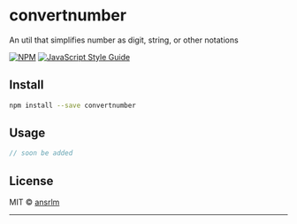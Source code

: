 # convertnumber

An util that simplifies number as digit, string, or other notations

[![NPM](https://img.shields.io/npm/v/convertnumber.svg)](https://www.npmjs.com/package/convertnumber) [![JavaScript Style Guide](https://img.shields.io/badge/code_style-standard-brightgreen.svg)](https://standardjs.com)

## Install

```bash
npm install --save convertnumber
```

## Usage

```ts
// soon be added
```

## License

MIT © [ansrlm](https://github.com/ansrlm)

---
